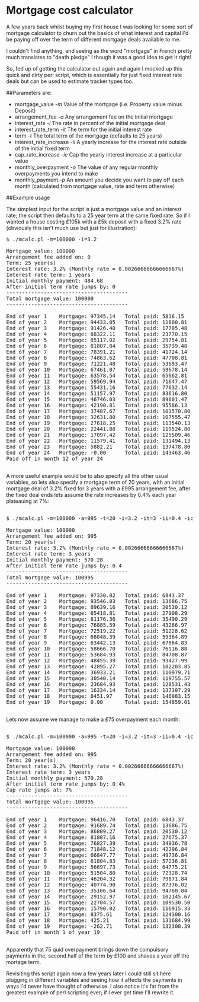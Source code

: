 # Mortgage cost calculator

A few years back whilst buying my first house I was looking for some sort of 
mortgage calculator to churn out the basics of what interest and capital I'd be 
paying off over the term of different mortgage deals available to me.

I couldn't find anything, and seeing as the word "mortgage" in French pretty 
much translates to "death pledge" I though it was a good idea to get it right!

So, fed up of getting the calculator out again and again I mocked up this quick 
and dirty perl script, which is essentially for just fixed interest rate deals 
but can be used to estimate tracker types too.

##Parameters are:

* mortgage_value *-m*		Value of the mortgage (i.e. Property value minus Deposit)
* arrangement_fee *-a*		Any arrangement fee on the initial mortgage
* interest_rate *-i*		The rate in percent of the initial mortgage deal
* interest_rate_term *-it*	The term for the initial interest rate
* term *-t*			The total term of the mortgage (defaults to 25 years)
* interest_rate_increase *-ii*	A yearly increase for the interest rate outside of the initial fixed term
* cap_rate_increase *-ic*		Cap the yearly interest increase at a particular value
* monthly_overpayment *-o*	The value of any regular monthly overpayments you intend to make
* monthly_payment *-p*		An amount you decide you want to pay off each month (calculated from mortgage value, rate and term otherwise)

##Example usage

The simplest input for the script is just a mortgage value and an interest rate; the
script then defaults to a 25 year term at the same fixed rate.  So if I wanted a house
costing £105k with a £5k deposit with a fixed 3.2% rate (obviously this isn't much use 
but just for illustration):

<pre>
$ ./mcalc.pl -m=100000 -i=3.2

Mortgage value: 100000
Arrangement fee added on: 0
Term: 25 year(s)
Interest rate: 3.2% (Monthly rate = 0.00266666666666667%)
Interest rate term: 1 years
Initial monthly payment: 484.68
After initial term rate jumps by: 0
---------------------------------------
Total mortgage value: 100000
---------------------------------------

End of year 1    Mortgage: 97345.14   Total paid: 5816.15    Total interest: 3154.21     (Rate 3.2%, Monthly Payment 484.68)
End of year 2    Mortgage: 94433.05   Total paid: 11800.81   Total interest: 6219.02     (Rate 3.2%, Monthly Payment 498.72)
End of year 3    Mortgage: 91426.40   Total paid: 17785.48   Total interest: 9189.02     (Rate 3.2%, Monthly Payment 498.72)
End of year 4    Mortgage: 88322.11   Total paid: 23770.15   Total interest: 12061.12    (Rate 3.2%, Monthly Payment 498.72)
End of year 5    Mortgage: 85117.02   Total paid: 29754.81   Total interest: 14832.14    (Rate 3.2%, Monthly Payment 498.72)
End of year 6    Mortgage: 81807.84   Total paid: 35739.48   Total interest: 17498.81    (Rate 3.2%, Monthly Payment 498.72)
End of year 7    Mortgage: 78391.21   Total paid: 41724.14   Total interest: 20057.73    (Rate 3.2%, Monthly Payment 498.72)
End of year 8    Mortgage: 74863.62   Total paid: 47708.81   Total interest: 22505.40    (Rate 3.2%, Monthly Payment 498.72)
End of year 9    Mortgage: 71221.48   Total paid: 53693.47   Total interest: 24838.21    (Rate 3.2%, Monthly Payment 498.72)
End of year 10   Mortgage: 67461.07   Total paid: 59678.14   Total interest: 27052.44    (Rate 3.2%, Monthly Payment 498.72)
End of year 11   Mortgage: 63578.54   Total paid: 65662.81   Total interest: 29144.22    (Rate 3.2%, Monthly Payment 498.72)
End of year 12   Mortgage: 59569.94   Total paid: 71647.47   Total interest: 31109.59    (Rate 3.2%, Monthly Payment 498.72)
End of year 13   Mortgage: 55431.16   Total paid: 77632.14   Total interest: 32944.44    (Rate 3.2%, Monthly Payment 498.72)
End of year 14   Mortgage: 51157.97   Total paid: 83616.80   Total interest: 34644.53    (Rate 3.2%, Monthly Payment 498.72)
End of year 15   Mortgage: 46746.03   Total paid: 89601.47   Total interest: 36205.49    (Rate 3.2%, Monthly Payment 498.72)
End of year 16   Mortgage: 42190.81   Total paid: 95586.13   Total interest: 37622.79    (Rate 3.2%, Monthly Payment 498.72)
End of year 17   Mortgage: 37487.67   Total paid: 101570.80  Total interest: 38891.77    (Rate 3.2%, Monthly Payment 498.72)
End of year 18   Mortgage: 32631.80   Total paid: 107555.47  Total interest: 40007.62    (Rate 3.2%, Monthly Payment 498.72)
End of year 19   Mortgage: 27618.25   Total paid: 113540.13  Total interest: 40965.36    (Rate 3.2%, Monthly Payment 498.72)
End of year 20   Mortgage: 22441.88   Total paid: 119524.80  Total interest: 41759.86    (Rate 3.2%, Monthly Payment 498.72)
End of year 21   Mortgage: 17097.42   Total paid: 125509.46  Total interest: 42385.81    (Rate 3.2%, Monthly Payment 498.72)
End of year 22   Mortgage: 11579.41   Total paid: 131494.13  Total interest: 42837.75    (Rate 3.2%, Monthly Payment 498.72)
End of year 23   Mortgage: 5882.21    Total paid: 137478.80  Total interest: 43110.02    (Rate 3.2%, Monthly Payment 498.72)
End of year 24   Mortgage: -0.00      Total paid: 143463.46  Total interest: 43196.79    (Rate 3.2%, Monthly Payment 498.72)
Paid off in month 12 of year 24

</pre>

A more useful example would be to also specify all the other usual variables, 
so lets also specify a mortgage term of 20 years, with an initial mortgage deal
of 3.2% fixed for 3 years with a £995 arrangement fee, after the fixed deal
ends lets assume the rate increases by 0.4% each year plateauing at 7%:

<pre>

$ ./mcalc.pl -m=100000 -a=995 -t=20 -i=3.2 -it=3 -ii=0.4 -ic=7

Mortgage value: 100000
Arrangement fee added on: 995
Term: 20 year(s)
Interest rate: 3.2% (Monthly rate = 0.00266666666666667%)
Interest rate term: 3 years
Initial monthly payment: 570.28
After initial term rate jumps by: 0.4
---------------------------------------
Total mortgage value: 100995
---------------------------------------

End of year 1    Mortgage: 97330.02   Total paid: 6843.37    Total interest: 3168.62     (Rate 3.2%, Monthly Payment 570.28)
End of year 2    Mortgage: 93546.03   Total paid: 13686.75   Total interest: 6217.92     (Rate 3.2%, Monthly Payment 570.28)
End of year 3    Mortgage: 89639.16   Total paid: 20530.12   Total interest: 9144.00     (Rate 3.2%, Monthly Payment 570.28)
End of year 4    Mortgage: 85418.81   Total paid: 27908.29   Total interest: 12289.17    (Rate 3.6%, Monthly Payment 614.85)
End of year 5    Mortgage: 81176.36   Total paid: 35490.29   Total interest: 15614.56    (Rate 4%, Monthly Payment 631.83)
End of year 6    Mortgage: 76885.59   Total paid: 43266.97   Total interest: 19084.74    (Rate 4.4%, Monthly Payment 648.06)
End of year 7    Mortgage: 72519.22   Total paid: 51228.62   Total interest: 22662.55    (Rate 4.8%, Monthly Payment 663.47)
End of year 8    Mortgage: 68048.39   Total paid: 59364.89   Total interest: 26308.62    (Rate 5.2%, Monthly Payment 678.02)
End of year 9    Mortgage: 63442.13   Total paid: 67664.83   Total interest: 29980.80    (Rate 5.6%, Monthly Payment 691.66)
End of year 10   Mortgage: 58666.70   Total paid: 76116.88   Total interest: 33633.55    (Rate 6%, Monthly Payment 704.34)
End of year 11   Mortgage: 53684.93   Total paid: 84708.87   Total interest: 37217.20    (Rate 6.4%, Monthly Payment 716.00)
End of year 12   Mortgage: 48455.39   Total paid: 93427.99   Total interest: 40677.15    (Rate 6.8%, Monthly Payment 726.59)
End of year 13   Mortgage: 42895.27   Total paid: 102203.85  Total interest: 43860.45    (Rate 7%, Monthly Payment 731.32)
End of year 14   Mortgage: 36933.21   Total paid: 110979.71  Total interest: 46639.47    (Rate 7%, Monthly Payment 731.32)
End of year 15   Mortgage: 30540.14   Total paid: 119755.57  Total interest: 48984.98    (Rate 7%, Monthly Payment 731.32)
End of year 16   Mortgage: 23684.93   Total paid: 128531.43  Total interest: 50865.63    (Rate 7%, Monthly Payment 731.32)
End of year 17   Mortgage: 16334.14   Total paid: 137307.29  Total interest: 52247.83    (Rate 7%, Monthly Payment 731.32)
End of year 18   Mortgage: 8451.97    Total paid: 146083.15  Total interest: 53095.54    (Rate 7%, Monthly Payment 731.32)
End of year 19   Mortgage: 0.00       Total paid: 154859.01  Total interest: 53370.13    (Rate 7%, Monthly Payment 731.32)

</pre>

Lets now assume we manage to make a £75 overpayment each month:

<pre>

$ ./mcalc.pl -m=100000 -a=995 -t=20 -i=3.2 -it=3 -ii=0.4 -ic=7 -o=75

Mortgage value: 100000
Arrangement fee added on: 995
Term: 20 year(s)
Interest rate: 3.2% (Monthly rate = 0.00266666666666667%)
Interest rate term: 3 years
Initial monthly payment: 570.28
After initial term rate jumps by: 0.4%
Cap rate jumps at: 7%
---------------------------------------
Total mortgage value: 100995
---------------------------------------

End of year 1    Mortgage: 96416.70   Total paid: 6843.37    Total interest: 3152.87     (Rate 3.2%, Monthly Payment 570.28 Overpayment 75.00)
End of year 2    Mortgage: 91689.74   Total paid: 13686.75   Total interest: 6156.67     (Rate 3.2%, Monthly Payment 570.28 Overpayment 75.00)
End of year 3    Mortgage: 86809.27   Total paid: 20530.12   Total interest: 9006.56     (Rate 3.2%, Monthly Payment 570.28 Overpayment 75.00)
End of year 4    Mortgage: 81807.16   Total paid: 27675.37   Total interest: 12034.69    (Rate 3.6%, Monthly Payment 595.44 Overpayment 75.00)
End of year 5    Mortgage: 76827.39   Total paid: 34936.78   Total interest: 15199.74    (Rate 4%, Monthly Payment 605.12 Overpayment 75.00)
End of year 6    Mortgage: 71848.12   Total paid: 42296.84   Total interest: 18462.27    (Rate 4.4%, Monthly Payment 613.34 Overpayment 75.00)
End of year 7    Mortgage: 66847.77   Total paid: 49736.84   Total interest: 21781.92    (Rate 4.8%, Monthly Payment 620.00 Overpayment 75.00)
End of year 8    Mortgage: 61804.83   Total paid: 57236.81   Total interest: 25117.09    (Rate 5.2%, Monthly Payment 625.00 Overpayment 75.00)
End of year 9    Mortgage: 56697.73   Total paid: 64775.21   Total interest: 28424.56    (Rate 5.6%, Monthly Payment 628.20 Overpayment 75.00)
End of year 10   Mortgage: 51504.80   Total paid: 72328.74   Total interest: 31659.20    (Rate 6%, Monthly Payment 629.46 Overpayment 75.00)
End of year 11   Mortgage: 46204.32   Total paid: 79871.84   Total interest: 34773.55    (Rate 6.4%, Monthly Payment 628.59 Overpayment 75.00)
End of year 12   Mortgage: 40774.90   Total paid: 87376.02   Total interest: 37717.53    (Rate 6.8%, Monthly Payment 625.35 Overpayment 75.00)
End of year 13   Mortgage: 35166.64   Total paid: 94760.84   Total interest: 40361.39    (Rate 7%, Monthly Payment 615.40 Overpayment 75.00)
End of year 14   Mortgage: 29152.97   Total paid: 102145.67  Total interest: 42597.47    (Rate 7%, Monthly Payment 615.40 Overpayment 75.00)
End of year 15   Mortgage: 22704.57   Total paid: 109530.50  Total interest: 44396.29    (Rate 7%, Monthly Payment 615.40 Overpayment 75.00)
End of year 16   Mortgage: 15790.02   Total paid: 116915.33  Total interest: 45726.22    (Rate 7%, Monthly Payment 615.40 Overpayment 75.00)
End of year 17   Mortgage: 8375.61    Total paid: 124300.16  Total interest: 46553.39    (Rate 7%, Monthly Payment 615.40 Overpayment 75.00)
End of year 18   Mortgage: 425.21     Total paid: 131684.99  Total interest: 46841.45    (Rate 7%, Monthly Payment 615.40 Overpayment 75.00)
End of year 19   Mortgage: -262.71    Total paid: 132300.39  Total interest: 46839.92    (Rate 7%, Monthly Payment 615.40 Overpayment 75.00)
Paid off in month 1 of year 19

</pre>

Apparently that 75 quid overpayment brings down the compulsory payments in the,
second half of the term by £100 and shaves a year off the mortage term.

Revisiting this script again now a few years later I could still sit here plugging
in different variables and seeing how it affects the payments in ways I'd never have
thought of otherwise.  I also notice it's far from the greatest example of perl 
scripting ever; if I ever get time I'll rewrite it.
